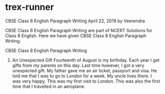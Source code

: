 # trex-runner
CBSE Class 8 English Paragraph Writing
April 22, 2019 by Veerendra

CBSE Class 8 English Paragraph Writing are part of NCERT Solutions for Class 8 English. Here we have given CBSE Class 8 English Paragraph Writing.

CBSE Class 8 English Paragraph Writing
1. An Unexpected Gift
Fourteenth of August is my birthday. Each year I get gifts from my parents on this day. Last time however, I got a very unexpected gift. My father gave me an air ticket, passport and visa. He told me that I was to go to London for a week. My uncle lives there. I was very happy. This was my first visit to London. This was also the first time that I travelled in an aeroplane.

